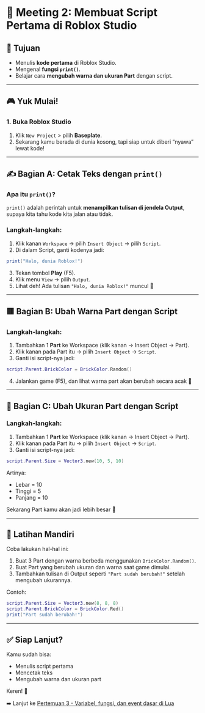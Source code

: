 # 🧪 Meeting 2: Membuat Script Pertama di Roblox Studio

## 🎯 Tujuan

- Menulis **kode pertama** di Roblox Studio.
- Mengenal **fungsi `print()`**.
- Belajar cara **mengubah warna dan ukuran Part** dengan script.

---

## 🎮 Yuk Mulai!

### 1. Buka Roblox Studio

1. Klik `New Project` > pilih **Baseplate**.
2. Sekarang kamu berada di dunia kosong, tapi siap untuk diberi “nyawa” lewat kode!

---

## ✍️ Bagian A: Cetak Teks dengan `print()`

### Apa itu `print()`?

`print()` adalah perintah untuk **menampilkan tulisan di jendela Output**, supaya kita tahu kode kita jalan atau tidak.

### Langkah-langkah:

1. Klik kanan `Workspace` → pilih `Insert Object` → pilih `Script`.
2. Di dalam Script, ganti kodenya jadi:

```lua
print("Halo, dunia Roblox!")
```

3. Tekan tombol **Play** (F5).
4. Klik menu `View` → pilih `Output`.
5. Lihat deh! Ada tulisan `"Halo, dunia Roblox!"` muncul 🎉

---

## 🟥 Bagian B: Ubah Warna Part dengan Script

### Langkah-langkah:

1. Tambahkan 1 **Part** ke Workspace (klik kanan → Insert Object → Part).
2. Klik kanan pada Part itu → pilih `Insert Object` → `Script`.
3. Ganti isi script-nya jadi:

```lua
script.Parent.BrickColor = BrickColor.Random()
```

4. Jalankan game (F5), dan lihat warna part akan berubah secara acak 🌈

---

## 📏 Bagian C: Ubah Ukuran Part dengan Script

### Langkah-langkah:

1. Tambahkan 1 **Part** ke Workspace (klik kanan → Insert Object → Part).
2. Klik kanan pada Part itu → pilih `Insert Object` → `Script`.
3. Ganti isi script-nya jadi:

```lua
script.Parent.Size = Vector3.new(10, 5, 10)
```

Artinya:

- Lebar = 10
- Tinggi = 5
- Panjang = 10

Sekarang Part kamu akan jadi lebih besar 💪

---

## 🧠 Latihan Mandiri

Coba lakukan hal-hal ini:

1. Buat 3 Part dengan warna berbeda menggunakan `BrickColor.Random()`.
2. Buat Part yang berubah ukuran dan warna saat game dimulai.
3. Tambahkan tulisan di Output seperti `"Part sudah berubah!"` setelah mengubah ukurannya.

Contoh:

```lua
script.Parent.Size = Vector3.new(8, 8, 8)
script.Parent.BrickColor = BrickColor.Red()
print("Part sudah berubah!")
```

---

## ✅ Siap Lanjut?

Kamu sudah bisa:

- Menulis script pertama
- Mencetak teks
- Mengubah warna dan ukuran part

Keren! 🎉

➡️ Lanjut ke [Pertemuan 3 - Variabel, fungsi, dan event dasar di Lua](https://github.com/ihksanghazi/ScriptingRobloxTutorial/tree/Pertemuan_3)
